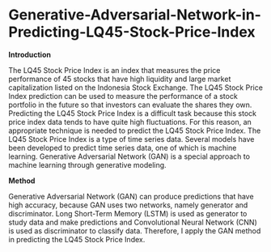 # Generative-Adversarial-Network-in-Predicting-LQ45-Stock-Price-Index

**Introduction**

The LQ45 Stock Price Index is an index that measures the price performance of 45 stocks that have high liquidity and large market capitalization listed on the Indonesia Stock Exchange. The LQ45 Stock Price Index prediction can be used to measure the performance of a stock portfolio in the future so that investors can evaluate the shares they own. Predicting the LQ45 Stock Price Index is a difficult task because this stock price index data tends to have quite high fluctuations. For this reason, an appropriate technique is needed to predict the LQ45 Stock Price Index. The LQ45 Stock Price Index is a type of time series data. Several models have been developed to predict time series data, one of which is machine learning. Generative Adversarial Network (GAN) is a special approach to machine learning through generative modeling.

**Method**

Generative Adversarial Network (GAN) can produce predictions that have high accuracy, because GAN uses two networks, namely generator and discriminator. Long Short-Term Memory (LSTM) is used as generator to study data and make predictions and Convolutional Neural Network (CNN) is used as discriminator to classify data. Therefore, I apply the GAN method in predicting the LQ45 Stock Price Index. 
